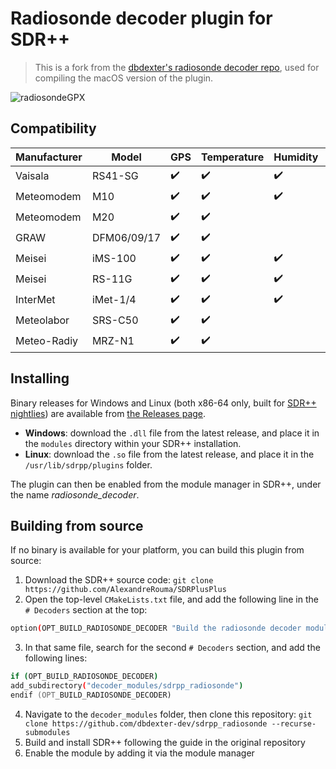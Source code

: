 Radiosonde decoder plugin for SDR++
===================================

> This is a fork from the [dbdexter's radiosonde decoder repo](https://github.com/dbdexter-dev/sdrpp_radiosonde), used for compiling the macOS version of the plugin.

![radiosondeGPX](https://user-images.githubusercontent.com/17110004/144872708-2a578c62-5493-4845-9098-9328c4e914bf.png)

Compatibility
--------------

| Manufacturer | Model       | GPS                | Temperature        | Humidity           | XDATA              |
|--------------|-------------|--------------------|--------------------|--------------------|--------------------|
| Vaisala      | RS41-SG     | :heavy_check_mark: | :heavy_check_mark: | :heavy_check_mark: | :heavy_check_mark: |
| Meteomodem   | M10         | :heavy_check_mark: | :heavy_check_mark: | :heavy_check_mark: |                    |
| Meteomodem   | M20         | :heavy_check_mark: | :heavy_check_mark: |                    |                    |
| GRAW         | DFM06/09/17 | :heavy_check_mark: | :heavy_check_mark: |                    |                    |
| Meisei       | iMS-100     | :heavy_check_mark: | :heavy_check_mark: | :heavy_check_mark: |                    |
| Meisei       | RS-11G      | :heavy_check_mark: | :heavy_check_mark: | :heavy_check_mark: |                    |
| InterMet     | iMet-1/4    | :heavy_check_mark: | :heavy_check_mark: | :heavy_check_mark: | :heavy_check_mark: |
| Meteolabor   | SRS-C50     | :heavy_check_mark: | :heavy_check_mark: |                    |                    |
| Meteo-Radiy  | MRZ-N1      | :heavy_check_mark: | :heavy_check_mark: |                    |                    |

Installing
----------

Binary releases for Windows and Linux (both x86-64 only, built for [SDR++
nightlies](https://github.com/AlexandreRouma/SDRPlusPlus/actions)) are available from
[the Releases page](https://github.com/dbdexter-dev/sdrpp_radiosonde/releases).

- **Windows**: download the `.dll` file from the latest release, and place it in
  the `modules` directory within your SDR++ installation.
- **Linux**: download the `.so` file from the latest release, and place it in
  the `/usr/lib/sdrpp/plugins` folder.

The plugin can then be enabled from the module manager in SDR++, under the name
*radiosonde\_decoder*.

Building from source
--------------------

If no binary is available for your platform, you can build this plugin from
source:

  1. Download the SDR++ source code: `git clone https://github.com/AlexandreRouma/SDRPlusPlus`
  2. Open the top-level `CMakeLists.txt` file, and add the following line in the
    `# Decoders` section at the top:

  ```zsh
  option(OPT_BUILD_RADIOSONDE_DECODER "Build the radiosonde decoder module (no dependencies required)" ON)
  ```
  
  3. In that same file, search for the second `# Decoders` section, and add the
    following lines:

  ```zsh
  if (OPT_BUILD_RADIOSONDE_DECODER)
  add_subdirectory("decoder_modules/sdrpp_radiosonde")
  endif (OPT_BUILD_RADIOSONDE_DECODER)
  ```

  4. Navigate to the `decoder_modules` folder, then clone this repository: `git clone https://github.com/dbdexter-dev/sdrpp_radiosonde --recurse-submodules`
  5. Build and install SDR++ following the guide in the original repository
  6. Enable the module by adding it via the module manager
